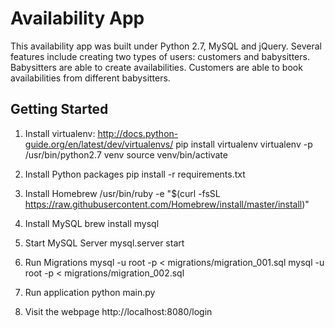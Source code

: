 # Availability App

This availability app was built under Python 2.7, MySQL and jQuery. Several features include creating two types of users: customers and babysitters. Babysitters are able to create availabilities. Customers are able to book availabilities from different babysitters.

## Getting Started
1. Install virtualenv: http://docs.python-guide.org/en/latest/dev/virtualenvs/
pip install virtualenv
virtualenv -p /usr/bin/python2.7 venv
source venv/bin/activate

2. Install Python packages
pip install -r requirements.txt

3. Install Homebrew
/usr/bin/ruby -e "$(curl -fsSL https://raw.githubusercontent.com/Homebrew/install/master/install)"

4. Install MySQL
brew install mysql

5. Start MySQL Server
mysql.server start

6. Run Migrations
mysql -u root -p < migrations/migration_001.sql
mysql -u root -p < migrations/migration_002.sql

7. Run application
python main.py

8. Visit the webpage
http://localhost:8080/login
